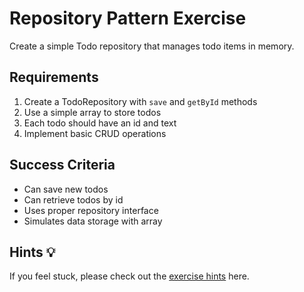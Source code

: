 # Repository Pattern Exercise

Create a simple Todo repository that manages todo items in memory.

## Requirements

1. Create a TodoRepository with `save` and `getById` methods
2. Use a simple array to store todos
3. Each todo should have an id and text
4. Implement basic CRUD operations

## Success Criteria
- Can save new todos
- Can retrieve todos by id
- Uses proper repository interface
- Simulates data storage with array

## Hints 💡

If you feel stuck, please check out the [exercise hints](05-repository.hint.md) here.